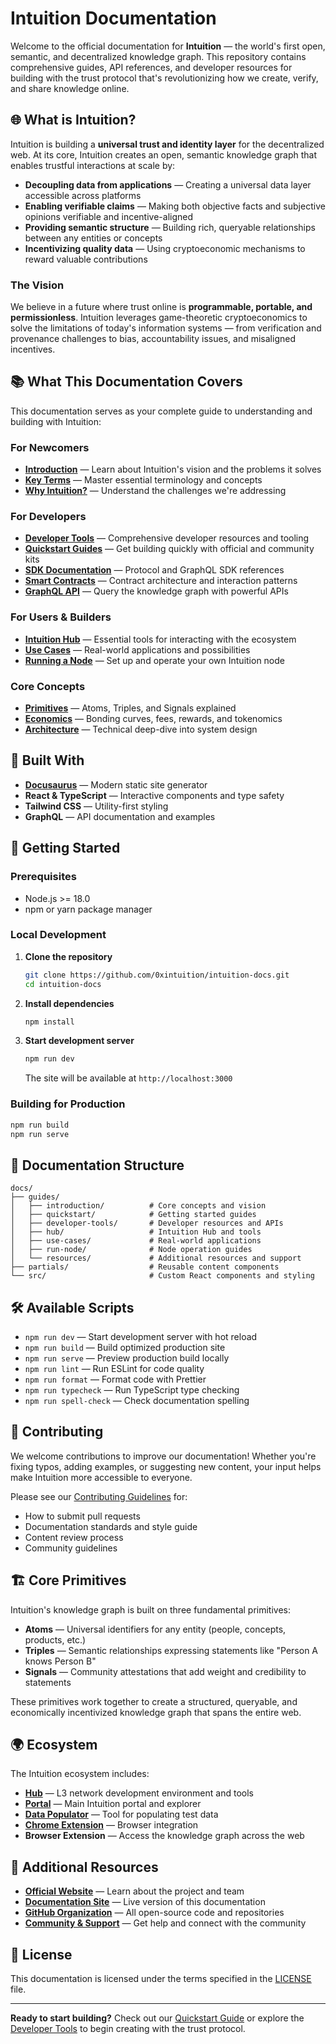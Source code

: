 # Intuition Documentation

Welcome to the official documentation for **Intuition** — the world's first open, semantic, and decentralized knowledge graph. This repository contains comprehensive guides, API references, and developer resources for building with the trust protocol that's revolutionizing how we create, verify, and share knowledge online.

## 🌐 What is Intuition?

Intuition is building a **universal trust and identity layer** for the decentralized web. At its core, Intuition creates an open, semantic knowledge graph that enables trustful interactions at scale by:

- **Decoupling data from applications** — Creating a universal data layer accessible across platforms
- **Enabling verifiable claims** — Making both objective facts and subjective opinions verifiable and incentive-aligned
- **Providing semantic structure** — Building rich, queryable relationships between any entities or concepts
- **Incentivizing quality data** — Using cryptoeconomic mechanisms to reward valuable contributions

### The Vision

We believe in a future where trust online is **programmable, portable, and permissionless**. Intuition leverages game-theoretic cryptoeconomics to solve the limitations of today's information systems — from verification and provenance challenges to bias, accountability issues, and misaligned incentives.

## 📚 What This Documentation Covers

This documentation serves as your complete guide to understanding and building with Intuition:

### For Newcomers
- **[Introduction](/docs/guides/introduction)** — Learn about Intuition's vision and the problems it solves
- **[Key Terms](/docs/guides/resources/key-terms)** — Master essential terminology and concepts
- **[Why Intuition?](/docs/guides/introduction/why-intuition)** — Understand the challenges we're addressing

### For Developers
- **[Developer Tools](/docs/guides/developer-tools)** — Comprehensive developer resources and tooling
- **[Quickstart Guides](/docs/guides/quickstart)** — Get building quickly with official and community kits
- **[SDK Documentation](/docs/guides/developer-tools/sdks)** — Protocol and GraphQL SDK references
- **[Smart Contracts](/docs/guides/developer-tools/contracts)** — Contract architecture and interaction patterns
- **[GraphQL API](/docs/guides/developer-tools/graphql-api)** — Query the knowledge graph with powerful APIs

### For Users & Builders
- **[Intuition Hub](/docs/guides/hub)** — Essential tools for interacting with the ecosystem
- **[Use Cases](/docs/guides/use-cases)** — Real-world applications and possibilities
- **[Running a Node](/docs/guides/run-node)** — Set up and operate your own Intuition node

### Core Concepts
- **[Primitives](/docs/guides/introduction/the-primitives)** — Atoms, Triples, and Signals explained
- **[Economics](/docs/guides/introduction/the-economics)** — Bonding curves, fees, rewards, and tokenomics
- **[Architecture](/docs/guides/developer-tools/deep-dive)** — Technical deep-dive into system design

## 🔧 Built With

- **[Docusaurus](https://docusaurus.io/)** — Modern static site generator
- **React & TypeScript** — Interactive components and type safety
- **Tailwind CSS** — Utility-first styling
- **GraphQL** — API documentation and examples

## 🚀 Getting Started

### Prerequisites
- Node.js >= 18.0
- npm or yarn package manager

### Local Development

1. **Clone the repository**
   ```bash
   git clone https://github.com/0xintuition/intuition-docs.git
   cd intuition-docs
   ```

2. **Install dependencies**
   ```bash
   npm install
   ```

3. **Start development server**
   ```bash
   npm run dev
   ```
   
   The site will be available at `http://localhost:3000`

### Building for Production

```bash
npm run build
npm run serve
```

## 📁 Documentation Structure

```
docs/
├── guides/
│   ├── introduction/          # Core concepts and vision
│   ├── quickstart/            # Getting started guides
│   ├── developer-tools/       # Developer resources and APIs
│   ├── hub/                   # Intuition Hub and tools
│   ├── use-cases/             # Real-world applications
│   ├── run-node/              # Node operation guides
│   └── resources/             # Additional resources and support
├── partials/                  # Reusable content components
└── src/                       # Custom React components and styling
```

## 🛠 Available Scripts

- `npm run dev` — Start development server with hot reload
- `npm run build` — Build optimized production site
- `npm run serve` — Preview production build locally
- `npm run lint` — Run ESLint for code quality
- `npm run format` — Format code with Prettier
- `npm run typecheck` — Run TypeScript type checking
- `npm run spell-check` — Check documentation spelling

## 🤝 Contributing

We welcome contributions to improve our documentation! Whether you're fixing typos, adding examples, or suggesting new content, your input helps make Intuition more accessible to everyone.

Please see our [Contributing Guidelines](CONTRIBUTING.md) for:
- How to submit pull requests
- Documentation standards and style guide
- Content review process
- Community guidelines

## 🏗 Core Primitives

Intuition's knowledge graph is built on three fundamental primitives:

- **Atoms** — Universal identifiers for any entity (people, concepts, products, etc.)
- **Triples** — Semantic relationships expressing statements like "Person A knows Person B"
- **Signals** — Community attestations that add weight and credibility to statements

These primitives work together to create a structured, queryable, and economically incentivized knowledge graph that spans the entire web.

## 🌍 Ecosystem

The Intuition ecosystem includes:

- **[Hub](https://intuition-testnet.hub.caldera.xyz/)** — L3 network development environment and tools
- **[Portal](https://beta.portal.intuition.systems/)** — Main Intuition portal and explorer
- **[Data Populator](https://data-populator.onrender.com/)** — Tool for populating test data
- **[Chrome Extension](https://github.com/0xIntuition/intuition-chrome-extension)** — Browser integration
- **Browser Extension** — Access the knowledge graph across the web

## 📖 Additional Resources

- **[Official Website](https://intuition.systems)** — Learn about the project and team
- **[Documentation Site](https://docs.intuition.systems)** — Live version of this documentation
- **[GitHub Organization](https://github.com/0xintuition)** — All open-source code and repositories
- **[Community & Support](/docs/guides/resources/community-and-support)** — Get help and connect with the community

## 📄 License

This documentation is licensed under the terms specified in the [LICENSE](LICENSE) file.

---

**Ready to start building?** Check out our [Quickstart Guide](/docs/guides/quickstart) or explore the [Developer Tools](/docs/guides/developer-tools) to begin creating with the trust protocol.